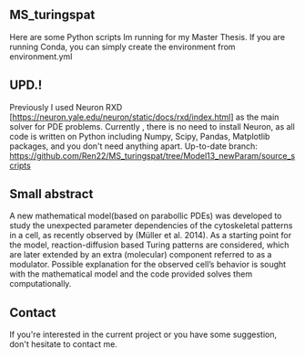 ## MS_turingspat
Here are some Python scripts Im running for my Master Thesis. If you are running Conda, you can simply create the environment from environment.yml

## UPD.!
Previously I used Neuron RXD [https://neuron.yale.edu/neuron/static/docs/rxd/index.html] as the main solver for PDE problems. Currently , there is no need to install Neuron, as all code is written on Python including Numpy, Scipy, Pandas, Matplotlib packages, and you don't need anything apart.
Up-to-date branch: https://github.com/Ren22/MS_turingspat/tree/Model13_newParam/source_scripts

## Small abstract 
A new mathematical model(based on parabollic PDEs) was developed to study the unexpected parameter dependencies of the cytoskeletal patterns in a cell, as recently observed by (Müller et al. 2014). As a starting point for the model, reaction-diffusion based Turing patterns are considered, which are later extended by an extra (molecular) component referred to as a modulator. Possible explanation for the observed cell’s behavior is sought with the mathematical model and the code provided solves them computationally.

## Contact
If you're interested in the current project or you have some suggestion, don't hesitate to contact me.
